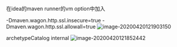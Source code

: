 在idea的maven runner的vm option中加入

-Dmaven.wagon.http.ssl.insecure=true -Dmaven.wagon.http.ssl.allowall=true
![image-20200420121903150](https://gitee.com/zero049/MyNoteImages/raw/master/image-20200420121903150.png)



archetypeCatalog
internal
![image-20200420121852442](https://gitee.com/zero049/MyNoteImages/raw/master/image-20200420121852442.png)

